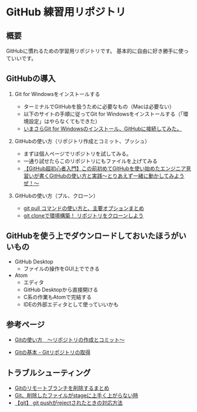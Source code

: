﻿# GitHub 練習用リポジトリ

## 概要

GitHubに慣れるための学習用リポジトリです。
基本的に自由に好き勝手に使っていいです。

## GitHubの導入

1. Git for Windowsをインストールする
	- ターミナルでGitHubを扱うために必要なもの（Macは必要ない）
	- 以下のサイトの手順に従ってGit for Windowsをインストールする（「環境設定」はやらなくてもできた）
	- [いまさらGit for Windowsのインストール、GitHubに接続してみた。](https://qiita.com/manabu-watanabe/items/ecf1b434baf305adaa00)

2. GitHubの使い方（リポジトリ作成とコミット、プッシュ）
	- まずは個人ページでリポジトリを試してみる。
	- 一通り試せたらこのリポジトリにもファイルを上げてみる
	- [【GitHub超初心者入門】この前初めてGitHubを使い始めたエンジニア見習いが書くGitHubの使い方と実践～とりあえず一緒に動かしてみようぜ！～](	 https://qiita.com/nnahito/items/565f8755e70c51532459)
	
3. GitHubの使い方（プル、クローン）
	- [git pull コマンドの使い方と、主要オプションまとめ](http://www-creators.com/archives/2295)
	- [git cloneで環境構築！ リポジトリをクローンしよう](https://www.sejuku.net/blog/71436)

## GitHubを使う上でダウンロードしておいたほうがいいもの

- GitHub Desktop
	- ファイルの操作をGUI上でできる
- Atom
	- エディタ
	- GitHub Desktopから直接開ける
	- C系の作業もAtomで完結する
	- IDEの外部エディタとして使っていいかも

## 参考ページ
- [Gitの使い方　～リポジトリの作成とコミット～](http://proengineer.internous.co.jp/content/columnfeature/6944)

- [Gitの基本 - Gitリポジトリの取得](https://git-scm.com/book/ja/v1/Git-%E3%81%AE%E5%9F%BA%E6%9C%AC-Git-%E3%83%AA%E3%83%9D%E3%82%B8%E3%83%88%E3%83%AA%E3%81%AE%E5%8F%96%E5%BE%97)

## トラブルシューティング

- [Gitのリモートブランチを削除するまとめ](https://qiita.com/yuu_ta/items/519ea47ac2c1ded032d9)
- [Git、削除したファイルがstageに上手く上がらない時](http://chroma.hatenablog.com/entry/2013/10/18/111052)
- [【git】 git pushがrejectされたときの対応方法](https://www.softel.co.jp/blogs/tech/archives/3569)
